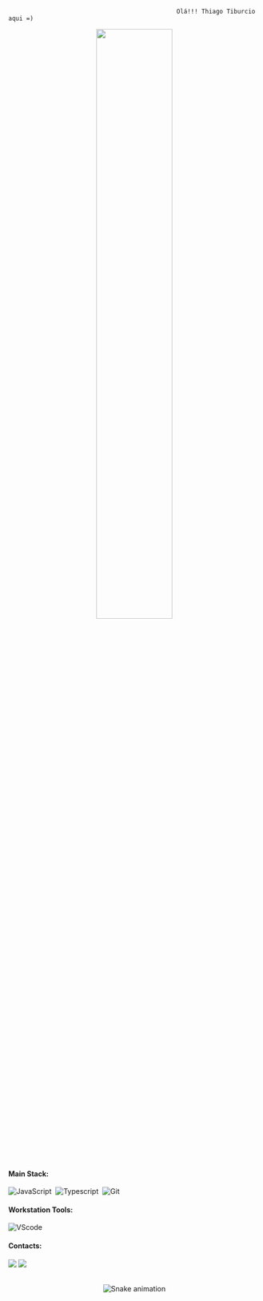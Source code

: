                                                   Olá!!! Thiago Tiburcio aqui =)


<div  align="center" style="margin-bottom:100px">
<img width=55% align="center"  src="https://github-readme-streak-stats.herokuapp.com?user=thiagoactiburcio&theme=radical&mode=weekly" />

 </div>
 &nbsp;
 &nbsp;



#### Main Stack:


![JavaScript](https://img.shields.io/badge/JavaScript-F7DF1E?style=for-the-badge&logo=javascript&logoColor=black)&nbsp;
![Typescript](https://img.shields.io/badge/TypeScript-007ACC?style=for-the-badge&logo=typescript&logoColor=white)&nbsp;
![Git](https://img.shields.io/badge/GIT-E44C30?style=for-the-badge&logo=git&logoColor=white)&nbsp;



#### Workstation Tools:

![VScode](https://img.shields.io/badge/vscode-4285F4?style=for-the-badge&logo=vscode&logoColor=white)&nbsp;
&nbsp;
&nbsp;
#### Contacts:
<div> 
<a href = "mailto:thiagoactiburcio@gmail.com"> <img src="https://img.shields.io/badge/-Gmail-%23333?style=for-the-badge&logo=gmail&logoColor=white" target="_blank"></a>
<a href="https://www.linkedin.com/in/thiago-tiburcio-1446a322a/" target="_blank"><img src="https://img.shields.io/badge/-LinkedIn-%230077B5?style=for-the-badge&logo=linkedin&logoColor=white"  target="_blank"></a> 

</div>&nbsp;&nbsp;


 

  
<div align="center">

  ![Snake animation](https://github.com/danielbped/danielbped/blob/output/github-contribution-grid-snake.svg)
  
</div>
